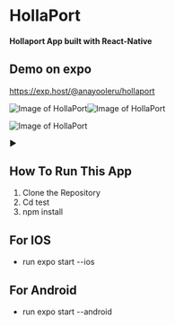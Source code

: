 # HollaPort
#### Hollaport App built with React-Native

## Demo on expo

https://exp.host/@anayooleru/hollaport

![Image of HollaPort](https://res.cloudinary.com/dvfr0z8wr/image/upload/v1575151466/Screenshot_2019-11-30_at_11.01.11_PM.png)![Image of HollaPort](https://res.cloudinary.com/dvfr0z8wr/image/upload/v1575151466/Screenshot_2019-11-30_at_11.02.58_PM.png)

![Image of HollaPort](https://res.cloudinary.com/dvfr0z8wr/image/upload/v1575151466/Screenshot_2019-11-30_at_11.02.58_PM.png)


:arrow_forward:
## How To Run This App

1. Clone the Repository
2. Cd test
3. npm install

## For IOS
* run expo start --ios

## For Android
* run expo start --android
